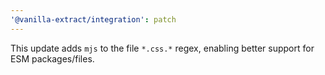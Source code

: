 ```yaml
---
'@vanilla-extract/integration': patch
---
```


This update adds `mjs` to the file `*.css.*` regex, enabling better support for ESM packages/files.
